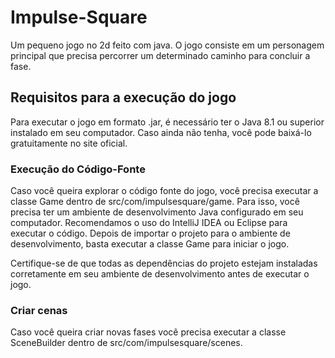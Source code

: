 # Impulse-Square
Um pequeno jogo no 2d feito com java. O jogo consiste em um personagem principal que precisa percorrer um determinado caminho para concluir a fase. 

## Requisitos para a execução do jogo

Para executar o jogo em formato .jar, é necessário ter o Java 8.1 ou superior instalado em seu computador. Caso ainda não tenha, você pode baixá-lo gratuitamente no site oficial.

### Execução do Código-Fonte

Caso você queira explorar o código fonte do jogo, você precisa executar a classe Game dentro de src/com/impulsesquare/game. Para isso, você precisa ter um ambiente de desenvolvimento Java configurado em seu computador. Recomendamos o uso do IntelliJ IDEA ou Eclipse para executar o código. Depois de importar o projeto para o ambiente de desenvolvimento, basta executar a classe Game para iniciar o jogo.

Certifique-se de que todas as dependências do projeto estejam instaladas corretamente em seu ambiente de desenvolvimento antes de executar o jogo.


### Criar cenas

Caso você queira criar novas fases você precisa executar a classe SceneBuilder dentro de src/com/impulsesquare/scenes.
